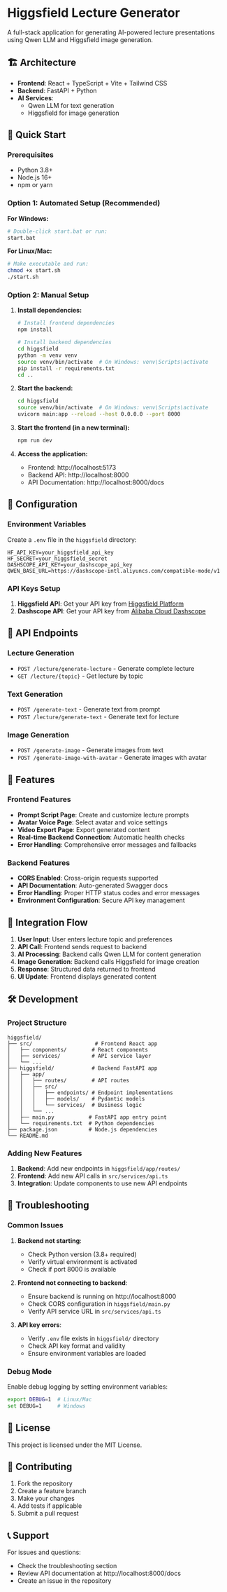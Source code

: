 # Higgsfield Lecture Generator

A full-stack application for generating AI-powered lecture presentations using Qwen LLM and Higgsfield image generation.

## 🏗️ Architecture

- **Frontend**: React + TypeScript + Vite + Tailwind CSS
- **Backend**: FastAPI + Python
- **AI Services**: 
  - Qwen LLM for text generation
  - Higgsfield for image generation

## 🚀 Quick Start

### Prerequisites

- Python 3.8+
- Node.js 16+
- npm or yarn

### Option 1: Automated Setup (Recommended)

**For Windows:**
```bash
# Double-click start.bat or run:
start.bat
```

**For Linux/Mac:**
```bash
# Make executable and run:
chmod +x start.sh
./start.sh
```

### Option 2: Manual Setup

1. **Install dependencies:**
   ```bash
   # Install frontend dependencies
   npm install
   
   # Install backend dependencies
   cd higgsfield
   python -m venv venv
   source venv/bin/activate  # On Windows: venv\Scripts\activate
   pip install -r requirements.txt
   cd ..
   ```

2. **Start the backend:**
   ```bash
   cd higgsfield
   source venv/bin/activate  # On Windows: venv\Scripts\activate
   uvicorn main:app --reload --host 0.0.0.0 --port 8000
   ```

3. **Start the frontend (in a new terminal):**
   ```bash
   npm run dev
   ```

4. **Access the application:**
   - Frontend: http://localhost:5173
   - Backend API: http://localhost:8000
   - API Documentation: http://localhost:8000/docs

## 🔧 Configuration

### Environment Variables

Create a `.env` file in the `higgsfield` directory:

```env
HF_API_KEY=your_higgsfield_api_key
HF_SECRET=your_higgsfield_secret
DASHSCOPE_API_KEY=your_dashscope_api_key
QWEN_BASE_URL=https://dashscope-intl.aliyuncs.com/compatible-mode/v1
```

### API Keys Setup

1. **Higgsfield API**: Get your API key from [Higgsfield Platform](https://platform.higgsfield.ai/)
2. **Dashscope API**: Get your API key from [Alibaba Cloud Dashscope](https://dashscope.aliyun.com/)

## 📡 API Endpoints

### Lecture Generation
- `POST /lecture/generate-lecture` - Generate complete lecture
- `GET /lecture/{topic}` - Get lecture by topic

### Text Generation
- `POST /generate-text` - Generate text from prompt
- `POST /lecture/generate-text` - Generate text for lecture

### Image Generation
- `POST /generate-image` - Generate images from text
- `POST /generate-image-with-avatar` - Generate images with avatar

## 🎯 Features

### Frontend Features
- **Prompt Script Page**: Create and customize lecture prompts
- **Avatar Voice Page**: Select avatar and voice settings
- **Video Export Page**: Export generated content
- **Real-time Backend Connection**: Automatic health checks
- **Error Handling**: Comprehensive error messages and fallbacks

### Backend Features
- **CORS Enabled**: Cross-origin requests supported
- **API Documentation**: Auto-generated Swagger docs
- **Error Handling**: Proper HTTP status codes and error messages
- **Environment Configuration**: Secure API key management

## 🔄 Integration Flow

1. **User Input**: User enters lecture topic and preferences
2. **API Call**: Frontend sends request to backend
3. **AI Processing**: Backend calls Qwen LLM for content generation
4. **Image Generation**: Backend calls Higgsfield for image creation
5. **Response**: Structured data returned to frontend
6. **UI Update**: Frontend displays generated content

## 🛠️ Development

### Project Structure
```
higgsfield/
├── src/                    # Frontend React app
│   ├── components/        # React components
│   ├── services/          # API service layer
│   └── ...
├── higgsfield/            # Backend FastAPI app
│   ├── app/
│   │   ├── routes/        # API routes
│   │   ├── src/
│   │   │   ├── endpoints/ # Endpoint implementations
│   │   │   ├── models/    # Pydantic models
│   │   │   └── services/  # Business logic
│   │   └── ...
│   ├── main.py           # FastAPI app entry point
│   └── requirements.txt  # Python dependencies
├── package.json          # Node.js dependencies
└── README.md
```

### Adding New Features

1. **Backend**: Add new endpoints in `higgsfield/app/routes/`
2. **Frontend**: Add new API calls in `src/services/api.ts`
3. **Integration**: Update components to use new API endpoints

## 🐛 Troubleshooting

### Common Issues

1. **Backend not starting**:
   - Check Python version (3.8+ required)
   - Verify virtual environment is activated
   - Check if port 8000 is available

2. **Frontend not connecting to backend**:
   - Ensure backend is running on http://localhost:8000
   - Check CORS configuration in `higgsfield/main.py`
   - Verify API service URL in `src/services/api.ts`

3. **API key errors**:
   - Verify `.env` file exists in `higgsfield/` directory
   - Check API key format and validity
   - Ensure environment variables are loaded

### Debug Mode

Enable debug logging by setting environment variables:
```bash
export DEBUG=1  # Linux/Mac
set DEBUG=1     # Windows
```

## 📝 License

This project is licensed under the MIT License.

## 🤝 Contributing

1. Fork the repository
2. Create a feature branch
3. Make your changes
4. Add tests if applicable
5. Submit a pull request

## 📞 Support

For issues and questions:
- Check the troubleshooting section
- Review API documentation at http://localhost:8000/docs
- Create an issue in the repository

